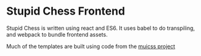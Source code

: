 Stupid Chess Frontend
=====================

Stupid Chess is written using react and ES6. It uses babel to do transpiling, and
webpack to bundle frontend assets.

Much of the templates are built using code from the [muicss project](https://www.muicss.com/)

